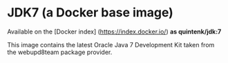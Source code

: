 JDK7 (a Docker base image)
==========================

Available on the [Docker index] (https://index.docker.io/) **as quintenk/jdk:7**

This image contains the latest Oracle Java 7 Development Kit taken from the webupd8team package provider.